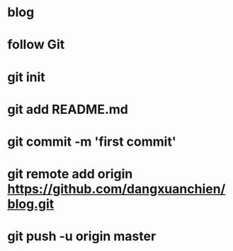 # blog
# follow Git
# git init 
# git add README.md
# git commit -m 'first commit'
# git remote add origin https://github.com/dangxuanchien/blog.git
# git push -u origin master
